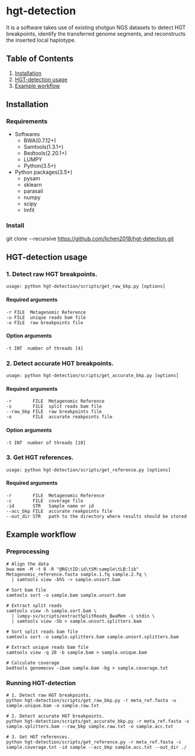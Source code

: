 # hgt-detection
It is a software takes use of existing shotgun NGS datasets to detect HGT breakpoints, identify the transferred genome segments, and reconstructs the inserted local haplotype.
## Table of Contents
1. [Installation](#readme)
2. [HGT-detection usage](#readme)
3. [Example workflow](#readme)
## Installation
### Requirements
- Softwares
  - BWA(0.7.12+)
  - Samtools(1.3.1+)
  - Bedtools(2.20.1+)
  - LUMPY
  - Python(3.5+)
- Python packages(3.5+)
  - pysam
  - sklearn
  - parasail
  - numpy
  - scipy
  - lmfit
### Install
git clone --recursive https://github.com/lichen2018/hgt-detection.git
## HGT-detection usage
### 1. Detect raw HGT breakpoints.
```
usage: python hgt-detection/scripts/get_raw_bkp.py [options]
```
#### Required arguments  
  ```
  -r FILE  Metagenomic Reference 
  -u FILE  unique reads bam file
  -o FILE  raw breakpoints file
  ```
#### Option arguments
  ```
  -t INT  number of threads [4]
  ```
### 2. Detect accurate HGT breakpoints.
```
usage: python hgt-detection/scripts/get_accurate_bkp.py [options]
```
#### Required arguments
  ```
  -r        FILE  Metagenomic Reference
  -s        FILE  split reads bam file
  --raw_bkp FILE  raw breakpoints file
  -o        FILE  accurate reakpoints file
  ```
#### Option arguments
  ```
  -t INT  number of threads [10]
  ```
### 3. Get HGT references.
```
usage: python hgt-detection/scripts/get_reference.py [options]
```
#### Required arguments
  ```
  -r        FILE  Metagenomic Reference
  -c        FILE  coverage file
  -id       STR   Sample name or id
  --acc_bkp FILE  accurate reakpoints file
  --out_dir STR   path to the directory where results should be stored
  ```
## Example workflow
### Preprocessing
```
# Align the data
bwa mem -M -t 8 -R "@RG\tID:id\tSM:sample\tLB:lib" Metagenomic_reference.fasta sample.1.fq sample.2.fq \
  | samtools view -bhS -> sample.unsort.bam

# Sort bam file
samtools sort -o sample.bam sample.unsort.bam

# Extract split reads
samtools view -h sample.sort.bam \
  | lumpy-sv/scripts/extractSplitReads_BwaMem -i stdin \
  | samtools view -Sb > sample.unsort.splitters.bam

# Sort split reads bam file
samtools sort -o sample.splitters.bam sample.unsort.splitters.bam

# Extract unique reads bam file
samtools view -q 20 -b sample.bam > sample.unique.bam

# Calculate coverage
bedtools genomecov -ibam sample.bam -bg > sample.coverage.txt
```
### Running HGT-detection
```
# 1. Detect raw HGT breakpoints.
python hgt-detection/scripts/get_raw_bkp.py -r meta_ref.fasta -u sample.unique.bam -o sample.raw.txt

# 2. Detect accurate HGT breakpoints.
python hgt-detection/scripts/get_accurate_bkp.py -r meta_ref.fasta -s sample.splitters.bam --raw_bkp sample.raw.txt -o sample.acc.txt

# 3. Get HGT references.
python hgt-detection/scripts/get_reference.py -r meta_ref.fasta -c sample.coverage.txt -id sample --acc_bkp sample.acc.txt --out_dir ./
```

